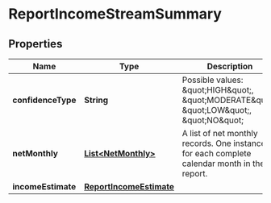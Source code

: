

# ReportIncomeStreamSummary


## Properties

| Name | Type | Description | Notes |
|------------ | ------------- | ------------- | -------------|
|**confidenceType** | **String** | Possible values: \&quot;HIGH\&quot;, \&quot;MODERATE\&quot;, \&quot;LOW\&quot;, \&quot;NO\&quot; |  |
|**netMonthly** | [**List&lt;NetMonthly&gt;**](NetMonthly.md) | A list of net monthly records. One instance for each complete calendar month in the report. |  |
|**incomeEstimate** | [**ReportIncomeEstimate**](ReportIncomeEstimate.md) |  |  |




